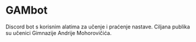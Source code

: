 # GAMbot
Discord bot s korisnim alatima za učenje i praćenje nastave. Ciljana publika su učenici Gimnazije Andrije Mohorovičića.
